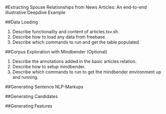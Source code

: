 #Extracting Spouse Relationships from News Articles: An end-to-end illustrative Deepdive Example


##Data Loading

1. Describe functionality and content of articles.tsv.sh.
2. Describe how to load any data from freebase.
3. Describe which commands to run and get the table populated.

##Corpus Exploration with Mindbender (Optional)

1. Describe the annotations added in the basic articles relation.
2. Describe how to setup mindbender.
3. Describe which commands to run to get the mindbender environment up and running.

##Generating Sentence NLP-Markups

##Generating Candidates

##Generating Features


